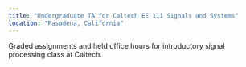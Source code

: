 ```yaml
---
title: "Undergraduate TA for Caltech EE 111 Signals and Systems"
location: "Pasadena, California"
---
```


Graded assignments and held office hours for introductory signal processing class at Caltech.
